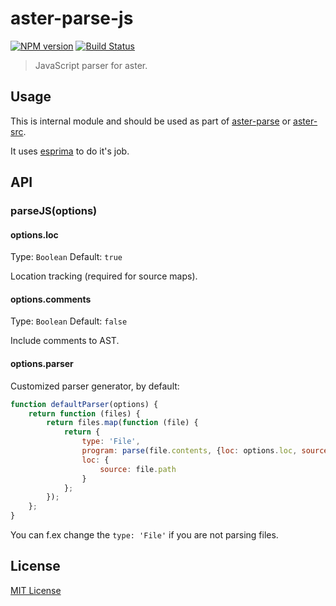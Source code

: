 # aster-parse-js
[![NPM version][npm-image]][npm-url]
[![Build Status][travis-image]][travis-url]

> JavaScript parser for aster.

## Usage

This is internal module and should be used as part of [aster-parse](https://npmjs.org/package/aster-parse) or [aster-src](https://npmjs.org/package/aster-src).

It uses [esprima](https://npmjs.org/package/esprima) to do it's job.

## API

### parseJS(options)

#### options.loc
Type: `Boolean`
Default: `true`

Location tracking (required for source maps).

#### options.comments
Type: `Boolean`
Default: `false`

Include comments to AST.

#### options.parser

Customized parser generator, by default:

```js
function defaultParser(options) {
    return function (files) {
        return files.map(function (file) {
            return {
                type: 'File',
                program: parse(file.contents, {loc: options.loc, source: file.path, attachComment: options.attachComment}),
                loc: {
                    source: file.path
                }
            };
        });
    };
}
```

You can f.ex change the `type: 'File'` if you are not parsing files.

## License

[MIT License](http://en.wikipedia.org/wiki/MIT_License)

[npm-url]: https://npmjs.org/package/aster-parse-js
[npm-image]: https://badge.fury.io/js/aster-parse-js.png

[travis-url]: http://travis-ci.org/asterjs/aster-parse-js
[travis-image]: https://secure.travis-ci.org/asterjs/aster-parse-js.png?branch=master
